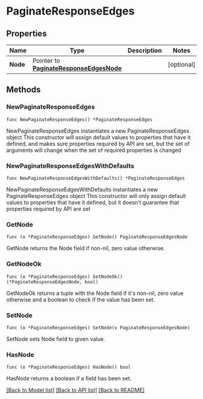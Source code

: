 # PaginateResponseEdges

## Properties

Name | Type | Description | Notes
------------ | ------------- | ------------- | -------------
**Node** | Pointer to [**PaginateResponseEdgesNode**](PaginateResponseEdgesNode.md) |  | [optional] 

## Methods

### NewPaginateResponseEdges

`func NewPaginateResponseEdges() *PaginateResponseEdges`

NewPaginateResponseEdges instantiates a new PaginateResponseEdges object
This constructor will assign default values to properties that have it defined,
and makes sure properties required by API are set, but the set of arguments
will change when the set of required properties is changed

### NewPaginateResponseEdgesWithDefaults

`func NewPaginateResponseEdgesWithDefaults() *PaginateResponseEdges`

NewPaginateResponseEdgesWithDefaults instantiates a new PaginateResponseEdges object
This constructor will only assign default values to properties that have it defined,
but it doesn't guarantee that properties required by API are set

### GetNode

`func (o *PaginateResponseEdges) GetNode() PaginateResponseEdgesNode`

GetNode returns the Node field if non-nil, zero value otherwise.

### GetNodeOk

`func (o *PaginateResponseEdges) GetNodeOk() (*PaginateResponseEdgesNode, bool)`

GetNodeOk returns a tuple with the Node field if it's non-nil, zero value otherwise
and a boolean to check if the value has been set.

### SetNode

`func (o *PaginateResponseEdges) SetNode(v PaginateResponseEdgesNode)`

SetNode sets Node field to given value.

### HasNode

`func (o *PaginateResponseEdges) HasNode() bool`

HasNode returns a boolean if a field has been set.


[[Back to Model list]](../README.md#documentation-for-models) [[Back to API list]](../README.md#documentation-for-api-endpoints) [[Back to README]](../README.md)


